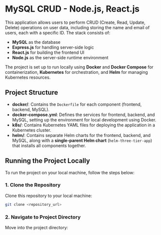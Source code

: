 # MySQL CRUD - Node.js, React.js

This application allows users to perform CRUD (Create, Read, Update, Delete) operations on user data, including storing the name and email of users, each with a specific ID. The stack consists of:

- **MySQL** as the database
- **Express.js** for handling server-side logic
- **React.js** for building the frontend UI
- **Node.js** as the server-side runtime environment

The project is set up to run locally using **Docker** and **Docker Compose** for containerization, **Kubernetes** for orchestration, and **Helm** for managing Kubernetes resources.

## Project Structure

- **docker/**: Contains the `Dockerfile` for each component (frontend, backend, MySQL).
- **docker-compose.yml**: Defines the services for frontend, backend, and MySQL, setting up the environment for local development using Docker.
- **k8s/**: Contains Kubernetes YAML files for deploying the application in a Kubernetes cluster.
- **helm/**: Contains separate Helm charts for the frontend, backend, and MySQL, along with a **single-parent Helm chart** (`helm-three-tier-app`) that installs all components together.

## Running the Project Locally

To run the project on your local machine, follow the steps below:

### 1. Clone the Repository

Clone this repository to your local machine:

```bash
git clone <repository_url>
```

### 2. Navigate to Project Directory
Move into the project directory:
